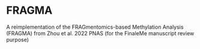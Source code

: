 # FRAGMA
A reimplementation of the FRAGmentomics-based Methylation Analysis (FRAGMA) from Zhou et al. 2022 PNAS (for the FinaleMe manuscript review purpose)
